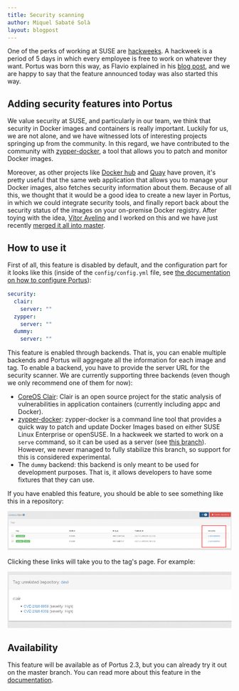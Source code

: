 ```yaml
---
title: Security scanning
author: Miquel Sabaté Solà
layout: blogpost
---
```


One of the perks of working at SUSE are [hackweeks](https://en.opensuse.org/Portal:Hackweek). A hackweek is a period
of 5 days in which every employee is free to work on whatever they want. Portus
was born this way, as Flavio explained in his [blog post](http://flavio.castelli.name/2015/04/23/introducing-portus-a-user-interface-for-docker-registry/), and we are happy
to say that the feature announced today was also started this way.

## Adding security features into Portus

We value security at SUSE, and particularly in our team, we think that security
in Docker images and containers is really important. Luckily for us, we are not
alone, and we have witnessed lots of interesting projects springing up from the
community. In this regard, we have contributed to the community
with [zypper-docker](https://github.com/SUSE/zypper-docker), a tool that allows you to patch and monitor Docker
images.

Moreover, as other projects like [Docker hub](https://hub.docker.com/) and [Quay](https://quay.io/) have proven, it's
pretty useful that the same web application that allows you to manage your
Docker images, also fetches security information about them. Because of all
this, we thought that it would be a good idea to create a new layer in Portus,
in which we could integrate security tools, and finally report back about the
security status of the images on your on-premise Docker registry. After toying
with the idea, [Vítor Avelino](https://github.com/vitoravelino) and I worked on this and we have just
recently [merged it all into master](https://github.com/SUSE/Portus/pull/1289).

## How to use it

First of all, this feature is disabled by default, and the configuration part
for it looks like this (inside of the `config/config.yml` file, see [the
documentation on how to configure Portus](/docs/Configuring-Portus.html)):

```yaml
security:
  clair:
    server: ""
  zypper:
    server: ""
  dummy:
    server: ""
```

This feature is enabled through backends. That is, you can enable multiple
backends and Portus will aggregate all the information for each image and
tag. To enable a backend, you have to provide the server URL for the security
scanner. We are currently supporting three backends (even though we only
recommend one of them for now):

- [CoreOS Clair](https://github.com/coreos/clair): Clair is an open source project for the static analysis of
  vulnerabilities in application containers (currently including appc and
  Docker).
- [zypper-docker](https://github.com/SUSE/zypper-docker): zypper-docker is a command line tool that provides a quick
  way to patch and update Docker Images based on either SUSE Linux Enterprise or
  openSUSE. In a hackweek we started to work on a `serve` command, so it can be
  used as a server (see [this branch](https://github.com/SUSE/zypper-docker/tree/cli-separation)). However, we never managed to fully
  stabilize this branch, so support for this is considered experimental.
- The `dummy` backend: this backend is only meant to be used for development
  purposes. That is, it allows developers to have some fixtures that they can
  use.

If you have enabled this feature, you should be able to see something like this
in a repository:

![Repository page with vulnerabilities highlighted](/build/images/docs/security.png)

Clicking these links will take you to the tag's page. For example:

![Tag page with Clair vulnerabilities](/build/images/docs/tag-vulnerabilities.png)

## Availability

This feature will be available as of Portus 2.3, but you can already try it out
on the master branch. You can read more about this feature in
the [documentation](/features/6_security_scanning.html).
